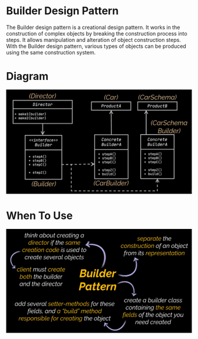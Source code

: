 # Builder Design Pattern

The Builder design pattern is a creational design pattern. It works in the construction of complex objects by breaking the construction process into steps. It allows manipulation and alteration of object construction steps. With the Builder design pattern, various types of objects can be produced using the same construction system.

# Diagram

![diagram](./images/diagram.png)

# When To Use

![usage](./images/usage.png)